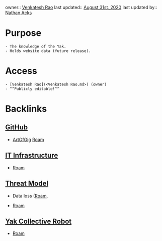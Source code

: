 owner:: [Venkatesh Rao](<Venkatesh Rao.md>)
last updated:: [August 31st, 2020](<August 31st, 2020.md>)
last updated by:: [Nathan Acks](<Nathan Acks.md>)
# Purpose
    - The knowledge of the Yak.
    - Holds website data (future release).
# Access
    - [Venkatesh Rao](<Venkatesh Rao.md>) (owner)
    - ^^Publicly editable!^^

# Backlinks
## [GitHub](<GitHub.md>)
- [ArtOfGig](https://roamresearch.com/#/app/ArtOfGig) [Roam](<Roam.md>)

## [IT Infrastructure](<IT Infrastructure.md>)
- [Roam](<Roam.md>)

## [Threat Model](<Threat Model.md>)
- Data loss ([Roam](<Roam.md>),

- [Roam](<Roam.md>)

## [Yak Collective Robot](<Yak Collective Robot.md>)
- [Roam](<Roam.md>)

